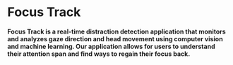 # Focus Track
**Focus Track is a real-time distraction detection application that monitors and analyzes gaze direction and head movement using computer vision and machine learning. Our application allows for users to understand their attention span and find ways to regain their focus back.**

